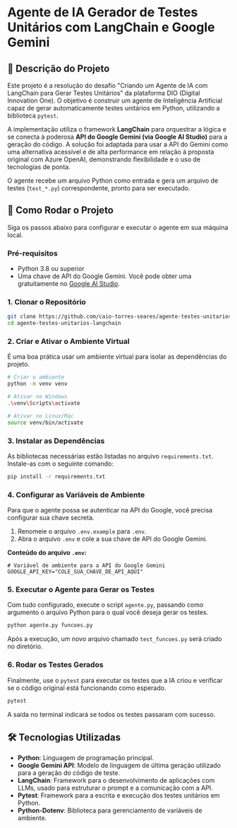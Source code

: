 # Agente de IA Gerador de Testes Unitários com LangChain e Google Gemini

## 📝 Descrição do Projeto

Este projeto é a resolução do desafio "Criando um Agente de IA com LangChain para Gerar Testes Unitários" da plataforma DIO (Digital Innovation One). O objetivo é construir um agente de Inteligência Artificial capaz de gerar automaticamente testes unitários em Python, utilizando a biblioteca `pytest`.

A implementação utiliza o framework **LangChain** para orquestrar a lógica e se conecta à poderosa **API do Google Gemini (via Google AI Studio)** para a geração do código. A solução foi adaptada para usar a API do Gemini como uma alternativa acessível e de alta performance em relação à proposta original com Azure OpenAI, demonstrando flexibilidade e o uso de tecnologias de ponta.

O agente recebe um arquivo Python como entrada e gera um arquivo de testes (`test_*.py`) correspondente, pronto para ser executado.

## 🚀 Como Rodar o Projeto

Siga os passos abaixo para configurar e executar o agente em sua máquina local.

### Pré-requisitos

-   Python 3.8 ou superior
-   Uma chave de API do Google Gemini. Você pode obter uma gratuitamente no [Google AI Studio](https://aistudio.google.com/).

### 1. Clonar o Repositório

```bash
git clone https://github.com/caio-torres-seares/agente-testes-unitarios-langchain.git
cd agente-testes-unitarios-langchain
```

### 2. Criar e Ativar o Ambiente Virtual

É uma boa prática usar um ambiente virtual para isolar as dependências do projeto.

```bash
# Criar o ambiente
python -m venv venv

# Ativar no Windows
.\venv\Scripts\activate

# Ativar no Linux/Mac
source venv/bin/activate
```

### 3. Instalar as Dependências

As bibliotecas necessárias estão listadas no arquivo `requirements.txt`. Instale-as com o seguinte comando:

```bash
pip install -r requirements.txt
```

### 4. Configurar as Variáveis de Ambiente

Para que o agente possa se autenticar na API do Google, você precisa configurar sua chave secreta.

1.  Renomeie o arquivo `.env.example` para `.env`.
2.  Abra o arquivo `.env` e cole a sua chave de API do Google Gemini.

**Conteúdo do arquivo `.env`:**
```env
# Variável de ambiente para a API do Google Gemini
GOOGLE_API_KEY="COLE_SUA_CHAVE_DE_API_AQUI"
```

### 5. Executar o Agente para Gerar os Testes

Com tudo configurado, execute o script `agente.py`, passando como argumento o arquivo Python para o qual você deseja gerar os testes.

```bash
python agente.py funcoes.py
```

Após a execução, um novo arquivo chamado `test_funcoes.py` será criado no diretório.

### 6. Rodar os Testes Gerados

Finalmente, use o `pytest` para executar os testes que a IA criou e verificar se o código original está funcionando como esperado.

```bash
pytest
```

A saída no terminal indicará se todos os testes passaram com sucesso.

## 🛠️ Tecnologias Utilizadas

-   **Python**: Linguagem de programação principal.
-   **Google Gemini API**: Modelo de linguagem de última geração utilizado para a geração do código de teste.
-   **LangChain**: Framework para o desenvolvimento de aplicações com LLMs, usado para estruturar o prompt e a comunicação com a API.
-   **Pytest**: Framework para a escrita e execução dos testes unitários em Python.
-   **Python-Dotenv**: Biblioteca para gerenciamento de variáveis de ambiente.
